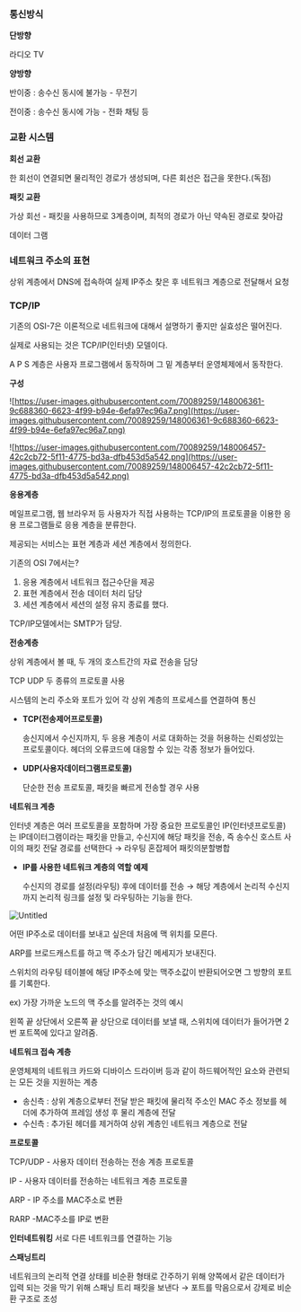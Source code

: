 ### 통신방식

**단방향**

라디오  TV 

**양방향** 

반이중 : 송수신 동시에 불가능 - 무전기

전이중 : 송수신 동시에 가능 - 전화 채팅 등

### 교환 시스템

**회선 교환**

한 회선이 연결되면 물리적인 경로가 생성되며, 다른 회선은 접근을 못한다.(독점) 

**패킷 교환**

가상 회선 - 패킷을 사용하므로 3계층이며, 최적의 경로가 아닌 약속된 경로로 찾아감

데이터 그램

### 네트워크 주소의 표현

상위 계층에서 DNS에 접속하여 실제 IP주소 찾은 후 네트워크 계층으로 전달해서 요청

### TCP/IP

기존의 OSI-7은 이론적으로 네트워크에 대해서 설명하기 좋지만 실효성은 떨어진다.

실제로 사용되는 것은 TCP/IP(인터넷) 모델이다.

A P S 계층은 사용자 프로그램에서 동작하며 그 밑 계층부터 운영체제에서 동작한다. 

**구성**

![https://user-images.githubusercontent.com/70089259/148006361-9c688360-6623-4f99-b94e-6efa97ec96a7.png](https://user-images.githubusercontent.com/70089259/148006361-9c688360-6623-4f99-b94e-6efa97ec96a7.png)

 

![https://user-images.githubusercontent.com/70089259/148006457-42c2cb72-5f11-4775-bd3a-dfb453d5a542.png](https://user-images.githubusercontent.com/70089259/148006457-42c2cb72-5f11-4775-bd3a-dfb453d5a542.png)

**응용계층**

메일프로그램, 웹 브라우저 등 사용자가 직접 사용하는 TCP/IP의 프로토콜을 이용한 응용 프로그램들로 응용 계층을 분류한다.

제공되는 서비스는 표현 계층과 세션 계층에서 정의한다.

기존의 OSI 7에서는? 

1. 응용 계층에서 네트워크 접근수단을 제공
2. 표현 계층에서 전송 데이터 처리 담당
3. 세션 계층에서 세션의 설정 유지 종료를 했다.

TCP/IP모델에서는 SMTP가 담당.

**전송계층**

상위 계층에서 볼 때, 두 개의 호스트간의 자료 전송을 담당

TCP UDP 두 종류의 프로토콜 사용

시스템의 논리 주소와 포트가 있어 각 상위 계층의 프로세스를 연결하여 통신

- **TCP(전송제어프로토콜)**
    
    송신지에서 수신지까지, 두 응용 계층이 서로 대화하는 것을 허용하는 신뢰성있는 프로토콜이다. 헤더의 오류코드에 대응할 수 있는 각종 정보가 들어있다.
    
- **UDP(사용자데이터그램프로토콜)**
    
    단순한 전송 프로토콜, 패킷을 빠르게 전송할 경우 사용
    

**네트워크 계층**

인터넷 계층은 여러 프로토콜을 포함하며 가장 중요한 프로토콜인 IP(인터넷프로토콜)는 IP데이터그램이라는 패킷을 만들고, 수신지에 해당 패킷을 전송, 즉 송수신 호스트 사이의 패킷 전달 경로를 선택한다 → 라우팅  혼잡제어  패킷의분할병합

- **IP를 사용한 네트워크 계층의 역할 예제**
    
    수신지의 경로를 설정(라우팅) 후에 데이터를 전송 → 해당 계층에서 논리적 수신지까지 논리적 링크를 설정 및 라우팅하는 기능을 한다.
    

![Untitled](https://s3-us-west-2.amazonaws.com/secure.notion-static.com/81094b17-b29e-41db-952a-875d301f89ff/Untitled.png)

어떤 IP주소로 데이터를 보내고 싶은데 처음에 맥 위치를 모른다. 

ARP를 브로드캐스트를 하고 맥 주소가 담긴 메세지가 보내진다. 

스위치의 라우팅 테이블에 해당 IP주소에 맞는 맥주소값이 반환되어오면 그 방향의 포트를 기록한다.

ex) 가장 가까운 노드의 맥 주소를 알려주는 것의 예시

왼쪽 끝 상단에서 오른쪽 끝 상단으로 데이터를 보낼 때, 스위치에 데이터가 들어가면 2번 포트쪽에 있다고 알려줌. 

**네트워크 접속 계층**

운영체제의 네트워크 카드와 디바이스 드라이버 등과 같이 하드웨어적인 요소와 관련되는 모든 것을 지원하는 계층

- 송신측 : 상위 계층으로부터 전달 받은 패킷에 물리적 주소인 MAC 주소 정보를 헤더에 추가하여 프레임 생성 후 물리 계층에 전달
- 수신측 : 추가된 헤더를 제거하여 상위 계층인 네트워크 계층으로 전달

**프로토콜**

TCP/UDP - 사용자 데이터 전송하는 전송 계층 프로토콜

IP - 사용자 데이터를 전송하는 네트워크 계층 프로토콜

ARP - IP 주소를 MAC주소로 변환

RARP  -MAC주소를 IP로 변환

**인터네트워킹**
서로 다른 네트워크를 연결하는 기능

**스패닝트리** 

네트워크의 논리적 연결 상태를 비순환 형태로 간주하기 위해 양쪽에서 같은 데이터가 입력 되는 것을 막기 위해 스패닝 트리 패킷을 보낸다 → 포트를 막음으로서 강제로 비순환 구조로 조성
